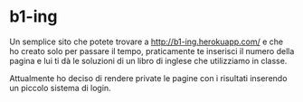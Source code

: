 # b1-ing

Un semplice sito che potete trovare a http://b1-ing.herokuapp.com/ e che ho creato solo per passare il tempo, praticamente te inserisci il numero della pagina e lui ti dà le soluzioni di un libro di inglese che utilizziamo in classe.

Attualmente ho deciso di rendere private le pagine con i risultati inserendo un piccolo sistema di login.
